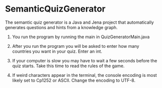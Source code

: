 # SemanticQuizGenerator
The semantic quiz generator is a Java and Jena project that automatically generates questions and hints from a knowledge graph. 

1. You run the program by running the main in QuizGeneratorMain.java

2. After you run the program you will be asked to enter how many countries you want in your quiz. Enter an int.

3. If your computer is slow you may have to wait a few seconds before the quiz starts. Take this time to read the rules of the game.

4. If weird characters appear in the terminal, the console encoding is most likely set to Cp1252 or ASCII. Change the encoding to UTF-8.